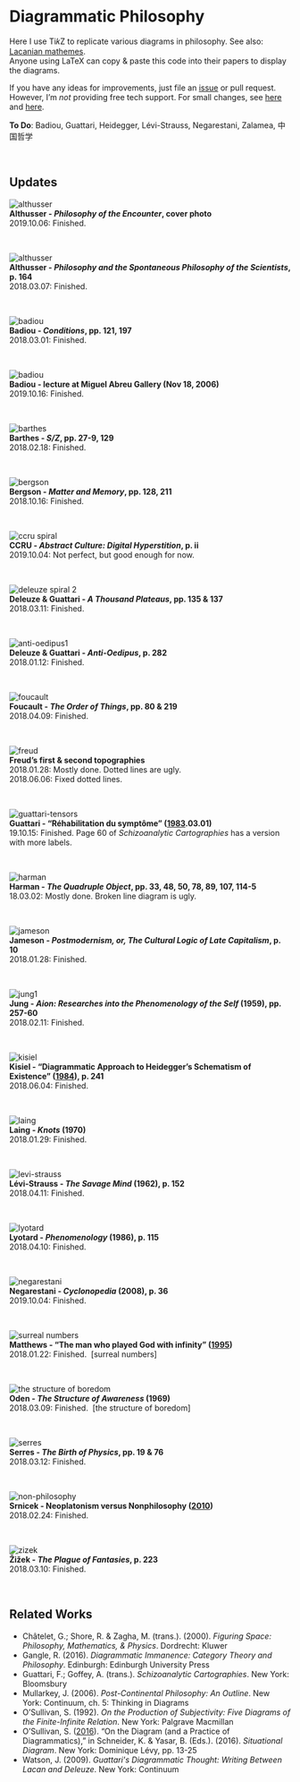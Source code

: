 # Diagrammatic Philosophy

Here I use Ti𝑘Z to replicate various diagrams in philosophy. See also: <a href="https://github.com/gjoncas/Lacan-Mathemes">Lacanian mathemes</a>.
<br>Anyone using LaTeX can copy & paste this code into their papers to display the diagrams.

If you have any ideas for improvements, just file an <a href="https://github.com/gjoncas/Diagrammatic/issues">issue</a> or pull request.
<br>However, I’m <i>not</i> providing free tech support. For small changes, see <a href="https://en.wikibooks.org/wiki/LaTeX/PGF/TikZ">here</a> and <a href="http://mirror.ctan.org/graphics/pgf/base/doc/pgfmanual.pdf">here</a>.

<b>To Do</b>: Badiou, Guattari, Heidegger, Lévi-Strauss, Negarestani, Zalamea, 中国哲学

&nbsp;

## Updates

![althusser](/pics/althusser-longtemps.png)
<br><b>Althusser - <i>Philosophy of the Encounter</i>, cover photo</b>
<br>2019.10.06: Finished.

&nbsp;

![althusser](/pics/althusser.png)
<br><b>Althusser - <i>Philosophy and the Spontaneous Philosophy of the Scientists</i>, p. 164</b>
<br>2018.03.07: Finished.

&nbsp;

![badiou](/pics/badiou1.png)
<br><b>Badiou - <i>Conditions</i>, pp. 121, 197</b>
<br>2018.03.01: Finished.

&nbsp;

![badiou](/pics/badiou%20there-is.png)
<br><b>Badiou - lecture at Miguel Abreu Gallery (Nov 18, 2006)</b>
<br>2019.10.16: Finished.

&nbsp;

![barthes](/pics/barthes1.png)
<br><b>Barthes - <i>S/Z</i>, pp. 27-9, 129</b>
<br>2018.02.18: Finished.

&nbsp;

![bergson](/pics/bergson.png)
<br><b>Bergson - <i>Matter and Memory</i>, pp. 128, 211</b>
<br>2018.10.16: Finished.

&nbsp;

![ccru spiral](/pics/ccru-spiral.png)
<br><b>CCRU - <i>Abstract Culture: Digital Hyperstition</i>, p. ii</b>
<br>2019.10.04: Not perfect, but good enough for now.

&nbsp;

![deleuze spiral 2](/pics/deleuze%20spiral%202.png)
<br><b>Deleuze & Guattari - <i>A Thousand Plateaus</i>, pp. 135 & 137</b>
<br>2018.03.11: Finished.

&nbsp;

![anti-oedipus1](/pics/anti-oedipus1.png)
<br><b>Deleuze & Guattari - <i>Anti-Oedipus</i>, p. 282</b>
<br>2018.01.12: Finished.

&nbsp;

![foucault](/pics/foucault.png)
<br><b>Foucault - <i>The Order of Things</i>, pp. 80 & 219</b>
<br>2018.04.09: Finished.

&nbsp;

![freud](/pics/freud.png)
<br><b>Freud’s first & second topographies</b>
<br>2018.01.28: Mostly done. Dotted lines are ugly.
<br>2018.06.06: Fixed dotted lines.

&nbsp;

![guattari-tensors](/pics/guattari-tensors.png)
<br><b>Guattari - “Réhabilitation du symptôme” (<a href="https://www.revue-chimeres.fr/IMG/pdf/2._01-03-83_felix_guattari_rehabilitation_du_symptome.pdf">1983</a>.03.01)</b>
<br>19.10.15: Finished. Page 60 of <i>Schizoanalytic Cartographies</i> has a version with more labels.

&nbsp;

![harman](/pics/harman.png)
<br><b>Harman - <i>The Quadruple Object</i>, pp. 33, 48, 50, 78, 89, 107, 114-5</b>
<br>18.03.02: Mostly done. Broken line diagram is ugly.

&nbsp;

![jameson](/pics/jameson.png)
<br><b>Jameson - <i>Postmodernism, or, The Cultural Logic of Late Capitalism</i>, p. 10</b>
<br>2018.01.28: Finished.

&nbsp;

![jung1](/pics/jung1.png)
<br><b>Jung - <i>Aion: Researches into the Phenomenology of the Self</i> (1959), pp. 257-60</b>
<br>2018.02.11: Finished.

&nbsp;

![kisiel](/pics/kisiel.png)
<br><b>Kisiel - “Diagrammatic Approach to Heidegger’s Schematism of Existence” (<a href="https://www.pdcnet.org/philtoday/content/philtoday_1984_0028_0003_0229_0241">1984</a>), p. 241</b>
<br>2018.06.04: Finished.

&nbsp;

![laing](/pics/laing.png)
<br><b>Laing - <i>Knots</i> (1970)</b>
<br>2018.01.29: Finished.

&nbsp;

![levi-strauss](/pics/levi-strauss.png)
<br><b>Lévi-Strauss - <i>The Savage Mind</i> (1962), p. 152</b>
<br>2018.04.11: Finished.

&nbsp;

![lyotard](/pics/lyotard.png)
<br><b>Lyotard - <i>Phenomenology</i> (1986), p. 115</b>
<br>2018.04.10: Finished.

&nbsp;

![negarestani](/pics/negarestani-trison.png)
<br><b>Negarestani - <i>Cyclonopedia</i> (2008), p. 36</b>
<br>2019.10.04: Finished.

&nbsp;

![surreal numbers](/pics/surreal-numbers.png)
<br><b>Matthews - “The man who played God with infinity” (<a href="https://www.newscientist.com/article/mg14719934-300-the-man-who-played-god-with-infinity/">1995</a>)</b>
<br>2018.01.22: Finished. &nbsp;[surreal numbers]

&nbsp;

![the structure of boredom](/pics/oden-boredom.png)
<br><b>Oden - <i>The Structure of Awareness</i> (1969)</b>
<br>2018.03.09: Finished. &nbsp;[the structure of boredom]

&nbsp;

![serres](/pics/serres.png)
<br><b>Serres - <i>The Birth of Physics</i>, pp. 19 & 76</b>
<br>2018.03.12: Finished.

&nbsp;

![non-philosophy](/pics/srnicek.png)
<br><b>Srnicek - Neoplatonism versus Nonphilosophy (<a href="http://speculativeheresy.files.wordpress.com/2010/03/neoplatonism-and-nonphilosophy.jpg">2010</a>)</b>
<br>2018.02.24: Finished.

&nbsp;

![zizek](/pics/zizek.png)
<br><b>Žižek - <i>The Plague of Fantasies</i>, p. 223</b>
<br>2018.03.10: Finished.

&nbsp;

## Related Works
<ul>
<li>Châtelet, G.; Shore, R. & Zagha, M. (trans.). (2000). <i>Figuring Space: Philosophy, Mathematics, & Physics</i>. Dordrecht: Kluwer</li>
<li>Gangle, R. (2016). <i>Diagrammatic Immanence: Category Theory and Philosophy</i>. Edinburgh: Edinburgh University Press</li>
<li>Guattari, F.; Goffey, A. (trans.). <i>Schizoanalytic Cartographies</i>. New York: Bloomsbury</li>
<li>Mullarkey, J. (2006). <i>Post-Continental Philosophy: An Outline</i>. New York: Continuum, ch. 5: Thinking in Diagrams</li>
<li>O’Sullivan, S. (1992). <i>On the Production of Subjectivity: Five Diagrams of the Finite-Infinite Relation</i>. New York: Palgrave Macmillan</li>
<li>O’Sullivan, S. (<a href="http://www.simonosullivan.net/articles/on_the_diagram.pdf">2016</a>). “On the Diagram (and a Practice of Diagrammatics),” in Schneider, K. & Yasar, B. (Eds.). (2016). <i>Situational Diagram</i>. New York: Dominique Lévy, pp. 13-25</li>
<li>Watson, J. (2009). <i>Guattari's Diagrammatic Thought: Writing Between Lacan and Deleuze</i>. New York: Continuum</li>
</ul>
